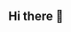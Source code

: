 ## Hi there 👋

<!--
**mhornak918/mhornak918** is a ✨ _special_ ✨ repository because its `README.md` (this file) appears on your GitHub profile.

Here are some ideas to get you started:

- 🔭 I’m currently working on school work
- 🌱 I’m currently learning about Robotics and Autonomous Systems through my Graduate Studies at Boston University
- 👯 I’m looking to collaborate on ...
- 🤔 I’m looking for help with learning all that I can about coding, AI, and ML as it pertains to Robotics
- 💬 Ask me about Robotics!!
- 📫 How to reach me: mhornak@bu.edu
- ⚡ Fun fact: During my time at UConn for my undergraduate degree I competitively chopped and sawed wood on the Woodsmen Team!
-->
